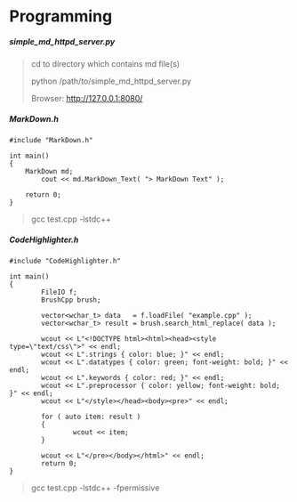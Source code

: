 # Programming


##### simple_md_httpd_server.py
> cd to directory which contains md file(s)
>
> python /path/to/simple_md_httpd_server.py
>
> Browser: http://127.0.0.1:8080/
>

##### MarkDown.h
```
#include "MarkDown.h"

int main()
{
	MarkDown md;
        cout << md.MarkDown_Text( "> MarkDown Text" );

	return 0;
}
```
>
> gcc test.cpp -lstdc++
>

##### CodeHighlighter.h
```
#include "CodeHighlighter.h"

int main()
{
        FileIO f;
        BrushCpp brush;

        vector<wchar_t> data   = f.loadFile( "example.cpp" );
        vector<wchar_t> result = brush.search_html_replace( data );

        wcout << L"<!DOCTYPE html><html><head><style type=\"text/css\">" << endl;
        wcout << L".strings { color: blue; }" << endl;
        wcout << L".datatypes { color: green; font-weight: bold; }" << endl;
        wcout << L".keywords { color: red; }" << endl;
        wcout << L".preprocessor { color: yellow; font-weight: bold; }" << endl;
        wcout << L"</style></head><body><pre>" << endl;

        for ( auto item: result )
        {
                wcout << item;
        }

        wcout << L"</pre></body></html>" << endl;
        return 0;
}
```
>
> gcc test.cpp -lstdc++ -fpermissive
>


